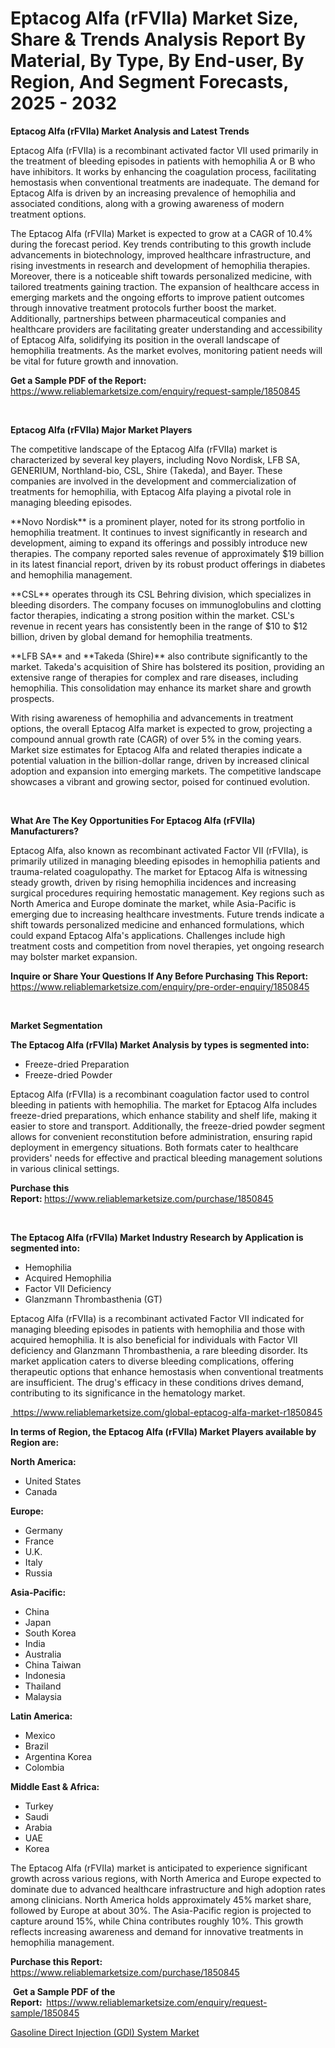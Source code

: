 <p><h1>Eptacog Alfa (rFVIIa) Market Size, Share & Trends Analysis Report By Material, By Type, By End-user, By Region, And Segment Forecasts, 2025 - 2032</h1></p><p><strong>Eptacog Alfa (rFVIIa) Market Analysis and Latest Trends</strong></p>
<p><p>Eptacog Alfa (rFVIIa) is a recombinant activated factor VII used primarily in the treatment of bleeding episodes in patients with hemophilia A or B who have inhibitors. It works by enhancing the coagulation process, facilitating hemostasis when conventional treatments are inadequate. The demand for Eptacog Alfa is driven by an increasing prevalence of hemophilia and associated conditions, along with a growing awareness of modern treatment options.</p><p>The Eptacog Alfa (rFVIIa) Market is expected to grow at a CAGR of 10.4% during the forecast period. Key trends contributing to this growth include advancements in biotechnology, improved healthcare infrastructure, and rising investments in research and development of hemophilia therapies. Moreover, there is a noticeable shift towards personalized medicine, with tailored treatments gaining traction. The expansion of healthcare access in emerging markets and the ongoing efforts to improve patient outcomes through innovative treatment protocols further boost the market. Additionally, partnerships between pharmaceutical companies and healthcare providers are facilitating greater understanding and accessibility of Eptacog Alfa, solidifying its position in the overall landscape of hemophilia treatments. As the market evolves, monitoring patient needs will be vital for future growth and innovation.</p></p>
<p><strong>Get a Sample PDF of the Report:&nbsp;</strong> <a href="https://www.reliablemarketsize.com/enquiry/request-sample/1850845?utm_campaign=2759&utm_medium=2&utm_source=Github&utm_content=ia&utm_term=26032025&utm_id=eptacog-alfa-rfviia">https://www.reliablemarketsize.com/enquiry/request-sample/1850845</a></p>
<p>&nbsp;</p>
<p><strong>Eptacog Alfa (rFVIIa) Major Market Players</strong></p>
<p><p>The competitive landscape of the Eptacog Alfa (rFVIIa) market is characterized by several key players, including Novo Nordisk, LFB SA, GENERIUM, Northland-bio, CSL, Shire (Takeda), and Bayer. These companies are involved in the development and commercialization of treatments for hemophilia, with Eptacog Alfa playing a pivotal role in managing bleeding episodes.</p><p>**Novo Nordisk** is a prominent player, noted for its strong portfolio in hemophilia treatment. It continues to invest significantly in research and development, aiming to expand its offerings and possibly introduce new therapies. The company reported sales revenue of approximately $19 billion in its latest financial report, driven by its robust product offerings in diabetes and hemophilia management.</p><p>**CSL** operates through its CSL Behring division, which specializes in bleeding disorders. The company focuses on immunoglobulins and clotting factor therapies, indicating a strong position within the market. CSL's revenue in recent years has consistently been in the range of $10 to $12 billion, driven by global demand for hemophilia treatments.</p><p>**LFB SA** and **Takeda (Shire)** also contribute significantly to the market. Takeda's acquisition of Shire has bolstered its position, providing an extensive range of therapies for complex and rare diseases, including hemophilia. This consolidation may enhance its market share and growth prospects.</p><p>With rising awareness of hemophilia and advancements in treatment options, the overall Eptacog Alfa market is expected to grow, projecting a compound annual growth rate (CAGR) of over 5% in the coming years. Market size estimates for Eptacog Alfa and related therapies indicate a potential valuation in the billion-dollar range, driven by increased clinical adoption and expansion into emerging markets. The competitive landscape showcases a vibrant and growing sector, poised for continued evolution.</p></p>
<p>&nbsp;</p>
<p><strong>What Are The Key Opportunities For Eptacog Alfa (rFVIIa) Manufacturers?</strong></p>
<p><p>Eptacog Alfa, also known as recombinant activated Factor VII (rFVIIa), is primarily utilized in managing bleeding episodes in hemophilia patients and trauma-related coagulopathy. The market for Eptacog Alfa is witnessing steady growth, driven by rising hemophilia incidences and increasing surgical procedures requiring hemostatic management. Key regions such as North America and Europe dominate the market, while Asia-Pacific is emerging due to increasing healthcare investments. Future trends indicate a shift towards personalized medicine and enhanced formulations, which could expand Eptacog Alfa's applications. Challenges include high treatment costs and competition from novel therapies, yet ongoing research may bolster market expansion.</p></p>
<p><strong>Inquire or Share Your Questions If Any Before Purchasing This Report:</strong> <a href="https://www.reliablemarketsize.com/enquiry/pre-order-enquiry/1850845?utm_campaign=2759&utm_medium=2&utm_source=Github&utm_content=ia&utm_term=26032025&utm_id=eptacog-alfa-rfviia">https://www.reliablemarketsize.com/enquiry/pre-order-enquiry/1850845</a></p>
<p>&nbsp;</p>
<p><strong>Market Segmentation</strong></p>
<p><strong>The Eptacog Alfa (rFVIIa) Market Analysis by types is segmented into:</strong></p>
<p><ul><li>Freeze-dried Preparation</li><li>Freeze-dried Powder</li></ul></p>
<p><p>Eptacog Alfa (rFVIIa) is a recombinant coagulation factor used to control bleeding in patients with hemophilia. The market for Eptacog Alfa includes freeze-dried preparations, which enhance stability and shelf life, making it easier to store and transport. Additionally, the freeze-dried powder segment allows for convenient reconstitution before administration, ensuring rapid deployment in emergency situations. Both formats cater to healthcare providers' needs for effective and practical bleeding management solutions in various clinical settings.</p></p>
<p><strong>Purchase this Report:&nbsp;</strong><a href="https://www.reliablemarketsize.com/purchase/1850845?utm_campaign=2759&utm_medium=2&utm_source=Github&utm_content=ia&utm_term=26032025&utm_id=eptacog-alfa-rfviia">https://www.reliablemarketsize.com/purchase/1850845</a></p>
<p>&nbsp;</p>
<p><strong>The Eptacog Alfa (rFVIIa) Market Industry Research by Application is segmented into:</strong></p>
<p><ul><li>Hemophilia</li><li>Acquired Hemophilia</li><li>Factor VII Deficiency</li><li>Glanzmann Thrombasthenia (GT)</li></ul></p>
<p><p>Eptacog Alfa (rFVIIa) is a recombinant activated Factor VII indicated for managing bleeding episodes in patients with hemophilia and those with acquired hemophilia. It is also beneficial for individuals with Factor VII deficiency and Glanzmann Thrombasthenia, a rare bleeding disorder. Its market application caters to diverse bleeding complications, offering therapeutic options that enhance hemostasis when conventional treatments are insufficient. The drug's efficacy in these conditions drives demand, contributing to its significance in the hematology market.</p></p>
<p><a href="https://www.reliablemarketsize.com/global-eptacog-alfa-market-r1850845?utm_campaign=2759&utm_medium=2&utm_source=Github&utm_content=ia&utm_term=26032025&utm_id=eptacog-alfa-rfviia">&nbsp;https://www.reliablemarketsize.com/global-eptacog-alfa-market-r1850845</a></p>
<p><strong>In terms of Region, the Eptacog Alfa (rFVIIa) Market Players available by Region are:</strong></p>
<p>
    <p> <strong> North America: </strong>
        <ul>
            <li>United States</li>
            <li>Canada</li>
        </ul>
        </p> 
    <p> <strong> Europe: </strong>
        <ul>
            <li>Germany</li>
            <li>France</li>
            <li>U.K.</li>
            <li>Italy</li>
            <li>Russia</li>
        </ul>
        </p> 
    <p> <strong> Asia-Pacific: </strong>
        <ul>
            <li>China</li>
            <li>Japan</li>
            <li>South Korea</li>
            <li>India</li>
            <li>Australia</li>
            <li>China Taiwan</li>
            <li>Indonesia</li>
            <li>Thailand</li>
            <li>Malaysia</li>
        </ul>
        </p> 
    <p> <strong> Latin America: </strong>
        <ul>
            <li>Mexico</li>
            <li>Brazil</li>
            <li>Argentina Korea</li>
            <li>Colombia</li>
        </ul>
        </p> 
    <p> <strong> Middle East & Africa: </strong>
        <ul>
            <li>Turkey</li>
            <li>Saudi</li>
            <li>Arabia</li>
            <li>UAE</li>
            <li>Korea</li>
        </ul>
    </p>
    </p>
<p><p>The Eptacog Alfa (rFVIIa) market is anticipated to experience significant growth across various regions, with North America and Europe expected to dominate due to advanced healthcare infrastructure and high adoption rates among clinicians. North America holds approximately 45% market share, followed by Europe at about 30%. The Asia-Pacific region is projected to capture around 15%, while China contributes roughly 10%. This growth reflects increasing awareness and demand for innovative treatments in hemophilia management.</p></p>
<p><strong>Purchase this Report: </strong><a href="https://www.reliablemarketsize.com/purchase/1850845?utm_campaign=2759&utm_medium=2&utm_source=Github&utm_content=ia&utm_term=26032025&utm_id=eptacog-alfa-rfviia">https://www.reliablemarketsize.com/purchase/1850845</a></p>
<p>&nbsp;<strong>Get a Sample PDF of the Report:&nbsp;&nbsp;</strong><a href="https://www.reliablemarketsize.com/enquiry/request-sample/1850845?utm_campaign=2759&utm_medium=2&utm_source=Github&utm_content=ia&utm_term=26032025&utm_id=eptacog-alfa-rfviia">https://www.reliablemarketsize.com/enquiry/request-sample/1850845</a></p>
<p><strong></strong></p>
<p><p><a href="https://github.com/meuskocov/Market-Research-Report-List-1/blob/main/gasoline-direct-injection-gdl-system-market.md?utm_campaign=2759&utm_medium=2&utm_source=Github&utm_content=ia&utm_term=26032025&utm_id=eptacog-alfa-rfviia">Gasoline Direct Injection (GDl) System Market</a></p></p>